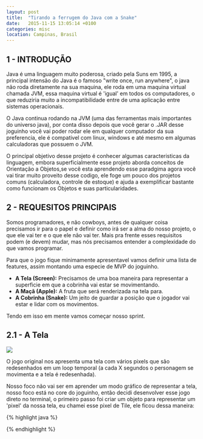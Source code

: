 ```yaml
---
layout: post
title:  "Tirando a ferrugem do Java com a Snake"
date:   2015-11-15 13:05:14 +0100
categories: misc
location: Campinas, Brasil
---
```

<h2> 1 - INTRODUÇÃO </h2>

Java é uma linguagem muito poderosa, criado pela Suns em 1995, a principal intensão do Java é o famoso "write once, run anywhere", o java não roda diretamente na sua maquina, ele roda em uma maquina virtual chamada JVM, essa maquina virtual é 'igual' em todos os computadores, o que reduziria muito a incompatibilidade entre de uma aplicação entre sistemas operacionais.

O Java continua rodando na JVM (uma das ferramentas mais importantes do universo java), por conta disso depois que você gerar o .JAR desse joguinho você vai poder rodar ele em qualquer computador da sua preferencia, ele é compativel com linux, windows e até mesmo em algumas calculadoras que possuem o JVM.

O principal objetivo desse projeto é conhecer algumas caracteristicas da linguagem, embora superficialmente esse projeto aborda conceitos de Orientação a Objetos,se você esta aprendendo esse paradgima agora você vai tirar muito proveito desse codigo, ele foge um pouco dos projetos comuns (calculadora, controle de estoque) e ajuda a exemplificar bastante como funcionam os Objetos e suas particularidades.

<h2> 2 - REQUESITOS PRINCIPAIS </h2>

Somos programadores, e não cowboys, antes de qualquer coisa precisamos ir para o papel e definir como irá ser a alma do nosso projeto, o que ele vai ter e o que ele não vai ter. Mais pra frente esses requisitos podem (e devem) mudar, mas nós precisamos entender a complexidade do que vamos programar.

Para que o jogo fique minimamente apresentavel vamos definir uma lista de features, assim montando uma especie de MVP do joguinho.

<ul class="styled-list">
	<li> <b> A Tela (Screen):</b> Precisamos de uma boa maneira para representar a superficie em que a cobrinha vai estar se movimentando. </li>
	<li> <b> A Maçã (Apple):</b> A fruta que será renderizada na tela para.</li>
	<li> <b> A Cobrinha (Snake):</b> Um jeito de guardar a posição que o jogador vai estar e lidar com os movimentos. </li>
</ul> 

Tendo em isso em mente vamos começar nosso sprint.

<h2> 2.1 - A Tela  </h2>

<img src="{{site.url}}/img/snake_1995.jpg" class="small-image" />

O jogo original nos apresenta uma tela com vários pixels que são redesenhados em um loop temporal (a cada X segundos o personagem se movimenta e a tela é redesenhada). 

Nosso foco não vai ser em aprender um modo gráfico de representar a tela, nosso foco está no core do joguinho, então decidi desenvolver esse jogo direto no terminal, o primeiro passo foi criar um objeto para representar um 'pixel' da nossa tela, eu chamei esse pixel de Tile, ele ficou dessa maneira:

{% highlight java %}

{% endhighlight %}
